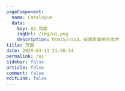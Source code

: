 ```yaml
---
pageComponent: 
  name: Catalogue
  data: 
    key: 02.页面
    imgUrl: /img/ui.png
    description: html5/css3，前端页面相关技术
title: 页面
date: 2020-03-11 21:50:54
permalink: /ui
sidebar: false
article: false
comment: false
editLink: false
---
```

